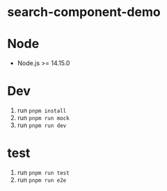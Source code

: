 # search-component-demo

# Node

- Node.js >= 14.15.0

# Dev

1. run `pnpm install`
2. run `pnpm run mock`
3. run `pnpm run dev`

# test
1. run `pnpm run test`
2. run `pnpm run e2e`